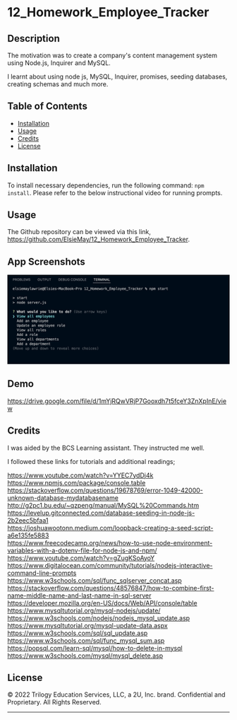 # 12_Homework_Employee_Tracker

## Description

The motivation was to create a company's content management system using Node.js, Inquirer and MySQL.

I learnt about using node js, MySQL, Inquirer, promises, seeding databases, creating schemas and much more.

## Table of Contents

- [Installation](#installation)
- [Usage](#usage)
- [Credits](#credits)
- [License](#license)

## Installation

To install necessary dependencies, run the following command: `npm install`. Please refer to the below instructional video for running prompts.

## Usage

The Github repository can be viewed via this link, https://github.com/ElsieMay/12_Homework_Employee_Tracker.

## App Screenshots

![Screenshot](https://github.com/ElsieMay/12_Homework_Employee_Tracker/blob/main/images/Screen%20Shot%202022-05-16%20at%2010.44.44%20pm.png)

## Demo

https://drive.google.com/file/d/1mYjRQwVRjP7Gooxdh7t5fceY3ZnXpInE/view

## Credits

I was aided by the BCS Learning assistant. They instructed me well.

I followed these links for tutorials and additional readings;

https://www.youtube.com/watch?v=YYEC7ydDj4k<br>
https://www.npmjs.com/package/console.table<br>
https://stackoverflow.com/questions/19678769/error-1049-42000-unknown-database-mydatabasename<br>
http://g2pc1.bu.edu/~qzpeng/manual/MySQL%20Commands.htm<br>
https://levelup.gitconnected.com/database-seeding-in-node-js-2b2eec5bfaa1<br>
https://joshuawootonn.medium.com/loopback-creating-a-seed-script-a6e135fe5883<br>
https://www.freecodecamp.org/news/how-to-use-node-environment-variables-with-a-dotenv-file-for-node-js-and-npm/<br>
https://www.youtube.com/watch?v=gZugKSoAyoY<br>
https://www.digitalocean.com/community/tutorials/nodejs-interactive-command-line-prompts<br>
https://www.w3schools.com/sql/func_sqlserver_concat.asp<br>
https://stackoverflow.com/questions/48576847/how-to-combine-first-name-middle-name-and-last-name-in-sql-server<br>
https://developer.mozilla.org/en-US/docs/Web/API/console/table<br>
https://www.mysqltutorial.org/mysql-nodejs/update/<br>
https://www.w3schools.com/nodejs/nodejs_mysql_update.asp<br>
https://www.mysqltutorial.org/mysql-update-data.aspx<br>
https://www.w3schools.com/sql/sql_update.asp<br>
https://www.w3schools.com/sql/func_mysql_sum.asp<br>
https://popsql.com/learn-sql/mysql/how-to-delete-in-mysql<br>
https://www.w3schools.com/mysql/mysql_delete.asp<br>

## License

© 2022 Trilogy Education Services, LLC, a 2U, Inc. brand. Confidential and Proprietary. All Rights Reserved.

---
